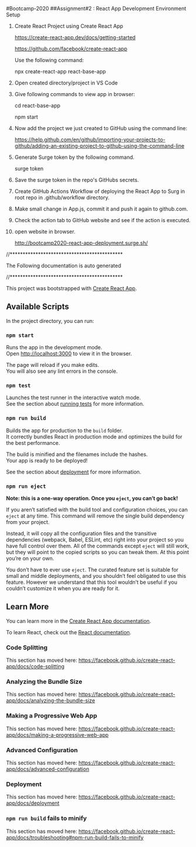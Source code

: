 #Bootcamp-2020
##Assignment#2 : React App Development Environment Setup

1. Create React Project using Create React App
    
    https://create-react-app.dev/docs/getting-started

    https://github.com/facebook/create-react-app

    Use the following command:

      npx create-react-app react-base-app

2. Open created directory/project in VS Code

3. Give following commands to view app in browser:

    cd react-base-app

    npm start

4. Now add the project we just created to GitHub using the command line:

    https://help.github.com/en/github/importing-your-projects-to-github/adding-an-existing-project-to-github-using-the-command-line

5. Generate Surge token by the following command.

    surge token

6. Save the surge token in the repo's GitHubs secrets.

7. Create GitHub Actions Workflow of deploying the React App to Surg in root repo in .github/workflow directory.

8. Make small change in App.js, commit it and push it again to github.com.

9. Check the action tab to GitHub website and see if the action is executed.

10. open website in browser.

    http://bootcamp2020-react-app-deployment.surge.sh/


//********************************************

The Following documentation is auto generated

//********************************************


This project was bootstrapped with [Create React App](https://github.com/facebook/create-react-app).

## Available Scripts

In the project directory, you can run:

### `npm start`

Runs the app in the development mode.<br />
Open [http://localhost:3000](http://localhost:3000) to view it in the browser.

The page will reload if you make edits.<br />
You will also see any lint errors in the console.

### `npm test`

Launches the test runner in the interactive watch mode.<br />
See the section about [running tests](https://facebook.github.io/create-react-app/docs/running-tests) for more information.

### `npm run build`

Builds the app for production to the `build` folder.<br />
It correctly bundles React in production mode and optimizes the build for the best performance.

The build is minified and the filenames include the hashes.<br />
Your app is ready to be deployed!

See the section about [deployment](https://facebook.github.io/create-react-app/docs/deployment) for more information.

### `npm run eject`

**Note: this is a one-way operation. Once you `eject`, you can’t go back!**

If you aren’t satisfied with the build tool and configuration choices, you can `eject` at any time. This command will remove the single build dependency from your project.

Instead, it will copy all the configuration files and the transitive dependencies (webpack, Babel, ESLint, etc) right into your project so you have full control over them. All of the commands except `eject` will still work, but they will point to the copied scripts so you can tweak them. At this point you’re on your own.

You don’t have to ever use `eject`. The curated feature set is suitable for small and middle deployments, and you shouldn’t feel obligated to use this feature. However we understand that this tool wouldn’t be useful if you couldn’t customize it when you are ready for it.

## Learn More

You can learn more in the [Create React App documentation](https://facebook.github.io/create-react-app/docs/getting-started).

To learn React, check out the [React documentation](https://reactjs.org/).

### Code Splitting

This section has moved here: https://facebook.github.io/create-react-app/docs/code-splitting

### Analyzing the Bundle Size

This section has moved here: https://facebook.github.io/create-react-app/docs/analyzing-the-bundle-size

### Making a Progressive Web App

This section has moved here: https://facebook.github.io/create-react-app/docs/making-a-progressive-web-app

### Advanced Configuration

This section has moved here: https://facebook.github.io/create-react-app/docs/advanced-configuration

### Deployment

This section has moved here: https://facebook.github.io/create-react-app/docs/deployment

### `npm run build` fails to minify

This section has moved here: https://facebook.github.io/create-react-app/docs/troubleshooting#npm-run-build-fails-to-minify
